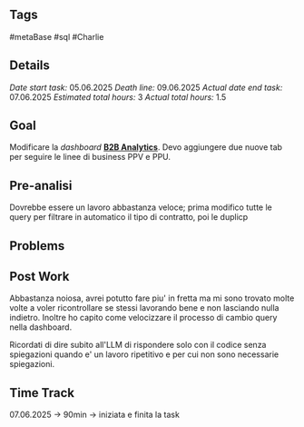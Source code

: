## Tags
#metaBase
#sql 
#Charlie

## Details
*Date start task:* 05.06.2025
*Death line:* 09.06.2025
*Actual date end task:* 07.06.2025
*Estimated total hours:* 3
*Actual total hours:* 1.5

## Goal
Modificare la *dashboard* **[B2B Analytics](https://metabase.charlie24.com/dashboard/44-b2b-analytics)**. Devo aggiungere due nuove tab per seguire le linee di business PPV e PPU.

## Pre-analisi
Dovrebbe essere un lavoro abbastanza veloce; 
prima modifico tutte le query per filtrare in automatico il tipo di contratto, poi le duplicp

## Problems

## Post Work
Abbastanza noiosa, avrei potutto fare piu' in fretta ma mi sono trovato molte volte a voler ricontrollare se stessi lavorando bene e non lasciando nulla indietro. Inoltre ho capito come velocizzare il processo di cambio query nella dashboard.

Ricordati di dire subito all'LLM di rispondere solo con il codice senza spiegazioni quando e' un lavoro ripetitivo e per cui non sono necessarie spiegazioni.
## Time Track
07.06.2025 -> 90min -> iniziata e finita la task 